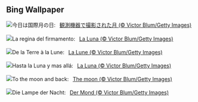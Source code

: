 ## Bing Wallpaper
![](https://www.bing.com/th?id=OHR.MineralMoon_JA-JP2878137098_UHD.jpg&w=1000)今日は国際月の日:&nbsp;&ensp;[観測機器で撮影された月 (© Victor Blum/Getty Images)](https://www.bing.com/th?id=OHR.MineralMoon_JA-JP2878137098_UHD.jpg)
<br><br/>
![](https://www.bing.com/th?id=OHR.MineralMoon_IT-IT2334790788_UHD.jpg&w=1000)La regina del firmamento:&nbsp;&ensp;[La Luna (© Victor Blum/Getty Images)](https://www.bing.com/th?id=OHR.MineralMoon_IT-IT2334790788_UHD.jpg)
<br><br/>
![](https://www.bing.com/th?id=OHR.MineralMoon_FR-FR0840269185_UHD.jpg&w=1000)De la Terre à la Lune:&nbsp;&ensp;[La Lune  (© Victor Blum/Getty Images)](https://www.bing.com/th?id=OHR.MineralMoon_FR-FR0840269185_UHD.jpg)
<br><br/>
![](https://www.bing.com/th?id=OHR.MineralMoon_ES-ES8732088445_UHD.jpg&w=1000)Hasta la Luna y mas allá:&nbsp;&ensp;[La Luna (© Victor Blum/Getty Images)](https://www.bing.com/th?id=OHR.MineralMoon_ES-ES8732088445_UHD.jpg)
<br><br/>
![](https://www.bing.com/th?id=OHR.MineralMoon_EN-GB7656393830_UHD.jpg&w=1000)To the moon and back:&nbsp;&ensp;[The moon (© Victor Blum/Getty Images)](https://www.bing.com/th?id=OHR.MineralMoon_EN-GB7656393830_UHD.jpg)
<br><br/>
![](https://www.bing.com/th?id=OHR.MineralMoon_DE-DE4896248941_UHD.jpg&w=1000)Die Lampe der Nacht:&nbsp;&ensp;[Der Mond (© Victor Blum/Getty Images)](https://www.bing.com/th?id=OHR.MineralMoon_DE-DE4896248941_UHD.jpg)
<br><br/>
